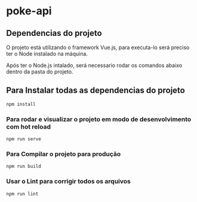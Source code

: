 # poke-api


## Dependencias do projeto

O projeto está utilizando o framework Vue.js, para executa-lo será preciso ter o Node instalado na máquina.

Após ter o Node.js intalado, será necessario rodar os comandos abaixo dentro da pasta do projeto.

## Para Instalar todas as dependencias do projeto 
```
npm install
```

### Para rodar e visualizar o projeto em modo de desenvolvimento com hot reload
```
npm run serve
```

### Para Compilar o projeto para produção
```
npm run build
```

### Usar o Lint para corrigir todos os arquivos
```
npm run lint
```
